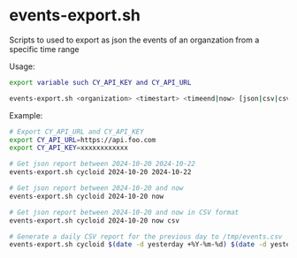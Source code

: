 # events-export.sh

Scripts to used to export as json the events of an organzation from a specific time range

Usage:

```bash
export variable such CY_API_KEY and CY_API_URL

events-export.sh <organization> <timestart> <timeend|now> [json|csv|csv-export]
```

Example:

```bash
# Export CY_API_URL and CY_API_KEY
export CY_API_URL=https://api.foo.com
export CY_API_KEY=xxxxxxxxxxxx

# Get json report between 2024-10-20 2024-10-22
events-export.sh cycloid 2024-10-20 2024-10-22

# Get json report between 2024-10-20 and now
events-export.sh cycloid 2024-10-20 now

# Get json report between 2024-10-20 and now in CSV format
events-export.sh cycloid 2024-10-20 now csv

# Generate a daily CSV report for the previous day to /tmp/events.csv
events-export.sh cycloid $(date -d yesterday +%Y-%m-%d) $(date -d yesterday +%Y-%m-%d) csv-export
```